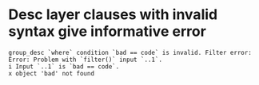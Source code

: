 # Desc layer clauses with invalid syntax give informative error

    group_desc `where` condition `bad == code` is invalid. Filter error:
    Error: Problem with `filter()` input `..1`.
    i Input `..1` is `bad == code`.
    x object 'bad' not found
    

